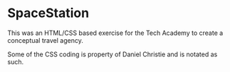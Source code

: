 # SpaceStation
This was an HTML/CSS based exercise for the Tech Academy to create a conceptual travel agency.

Some of the CSS coding is property of Daniel Christie and is notated as such. 
